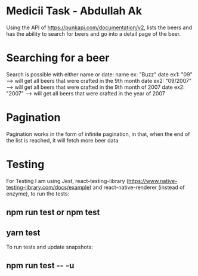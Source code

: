 # Medicii Task - Abdullah Ak

Using the API of https://punkapi.com/documentation/v2, lists the beers and has the ability to search for beers and
go into a detail page of the beer.

# Searching for a beer
Search is possible with either name or date:
name ex: "Buzz"
date ex1: "09" --> will get all beers that were crafted in the 9th month
date ex2: "09/2007" --> will get all beers that were crafted in the 9th month of 2007
date ex2: "2007" --> will get all beers that were crafted in the year of 2007

# Pagination
Pagination works in the form of infinite pagination, in that, when the end of the list is reached, it will fetch more
beer data

# Testing
For Testing I am using Jest, react-testing-library (https://www.native-testing-library.com/docs/example)
and react-native-renderer (instead of enzyme), to run the tests:
       
npm run test or npm test
-

yarn test
-

To run tests and update snapshots:
       
npm run test -- -u
-